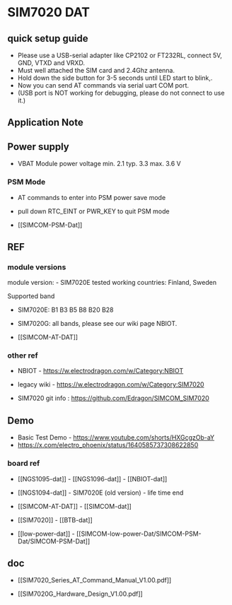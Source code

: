 
# SIM7020 DAT




## quick setup guide 

* Please use a USB-serial adapter like CP2102 or FT232RL, connect 5V, GND, VTXD and VRXD.
* Must well attached the SIM card and 2.4Ghz antenna.
* Hold down the side button for 3-5 seconds until LED start to blink,.
* Now you can send AT commands via serial uart COM port.
* (USB port is NOT working for debugging, please do not connect to use it.)

## Application Note 

## Power supply 

- VBAT  Module power voltage  min. 2.1  typ. 3.3  max. 3.6  V


### PSM Mode 

- AT commands to enter into PSM power save mode 
- pull down RTC_EINT or PWR_KEY to quit PSM mode 

- [[SIMCOM-PSM-Dat]]

## REF

### module versions 
module version: - SIM7020E tested working countries: Finland, Sweden

Supported band
- SIM7020E: B1 B3 B5 B8 B20 B28
- SIM7020G: all bands, please see our wiki page NBIOT.


- [[SIMCOM-AT-DAT]]


### other ref 
- NBIOT - https://w.electrodragon.com/w/Category:NBIOT
- legacy wiki - https://w.electrodragon.com/w/Category:SIM7020


- SIM7020 git info : https://github.com/Edragon/SIMCOM_SIM7020


## Demo 

- Basic Test Demo - https://www.youtube.com/shorts/HXGcgzOb-aY
- https://x.com/electro_phoenix/status/1640585737308622850



### board ref 


- [[NGS1095-dat]] - [[NGS1096-dat]] - [[NBIOT-dat]]

- [[NGS1094-dat]] - SIM7020E (old version) - life time end 

- [[SIMCOM-AT-DAT]] - [[SIMCOM-dat]]

- [[SIM7020]] - [[BTB-dat]]

- [[low-power-dat]] - [[SIMCOM-low-power-Dat/SIMCOM-PSM-Dat/SIMCOM-PSM-Dat]]

## doc

- [[SIM7020_Series_AT_Command_Manual_V1.00.pdf]]

- [[SIM7020G_Hardware_Design_V1.00.pdf]]
